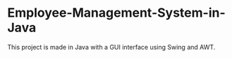 # Employee-Management-System-in-Java
This project is made in Java with a GUI interface using Swing and AWT.
